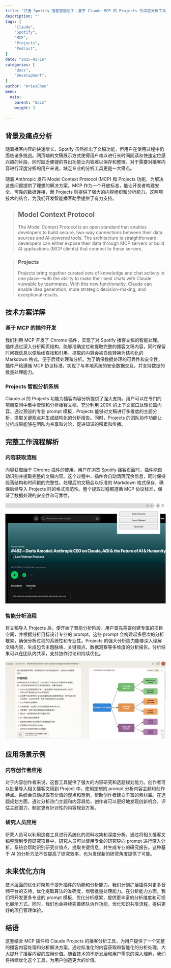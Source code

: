 ```yaml
---
title: "打造 Spotify 播客智能助手：基于 Claude MCP 和 Projects 的深度分析工具"
description: ""
tags: [
    "Claude",
    "Spotify",
    "MCP",
    "Projects",
    "Podcast",
]
date: "2025-01-16"
categories: [
    "docs",
    "Development",
]
author: "AriesChen"
menu:
  main:
    parent: "docs"
    weight: 3

---
```


## 背景及痛点分析

随着播客内容的快速增长，Spotify 虽然推出了文稿功能，但用户在使用过程中仍面临诸多挑战。网页端的文稿展示方式使得用户难以进行长时间阅读和快速定位感兴趣的片段，同时缺乏便捷的导出功能让内容难以保存和整理。对于需要对播客内容进行深度分析的用户来说，缺乏专业的分析工具更是一大痛点。

随着 Anthropic 发布 Model Context Protocol (MCP) 和 Projects 功能，为解决这些问题提供了理想的解决方案。MCP 作为一个开放标准，能让开发者构建安全、可靠的数据连接，而 Projects 则提供了强大的内容组织和分析能力。这两项技术的结合，为我们开发智能播客助手提供了有力支持。

> ## Model Context Protocol
>
> The Model Context Protocol is an open standard that enables developers to build secure, two-way connections between their data sources and AI-powered tools. The architecture is straightforward: developers can either expose their data through MCP servers or build AI applications (MCP clients) that connect to these servers.

> ### Projects
>
> Projects bring together curated sets of knowledge and chat activity in one place—with the ability to make their best chats with Claude viewable by teammates. With this new functionality, Claude can enable idea generation, more strategic decision-making, and exceptional results.

## 技术方案详解

### 基于 MCP 的插件开发

我们利用 MCP 开发了 Chrome 插件，实现了对 Spotify 播客文稿的智能处理。插件通过深入分析网页结构，能够准确定位和提取完整的播客文稿内容，同时保留时间戳信息以便后续查找和引用。提取的内容会被自动转换为结构化的 Markdown 格式，便于后续处理和分析。为了确保数据处理的可靠性和安全性，插件严格遵循 MCP 协议标准，实现了与本地系统的安全数据交互，并支持数据的批量处理能力。

### Projects 智能分析系统

Claude.ai 的 Projects 功能为播客内容分析提供了强大支持。用户可以在专门的项目空间中集中管理和分析播客文稿，充分利用 200K 的上下文窗口处理长篇内容。通过预设的专业 prompt 模板，Projects 能够对文稿进行多维度的主题分析，提取关键观点并生成结构化的分析报告。同时，Projects 的团队协作功能让分析成果能够在团队内共享和讨论，促进知识的积累和传播。

## 完整工作流程解析

### 内容获取流程

内容获取始于 Chrome 插件的使用。用户在浏览 Spotify 播客页面时，插件能自动识别并提取完整的文稿内容。这个过程中，插件会自动清理冗余信息，同时保持段落结构和时间戳的完整性。处理后的文稿会以标准的 Markdown 格式保存，确保后续导入 Projects 时的格式规范性。整个提取过程都遵循 MCP 协议标准，保证了数据处理的安全性和可靠性。

![](https://github.com/AriesChen-UPC/AriesChen-UPC/blob/main/Blog/GhZtvbubMAAhLN6.jpeg?raw=true)

### 智能分析流程

将文稿导入 Projects 后，便开始了智能分析阶段。用户首先需要创建专属的项目空间，并根据分析目标设计专业的 prompt。这些 prompt 会构建起多层次的分析框架，确保分析过程的系统性和专业性。Projects 的强大分析能力能够深入理解文稿内容，生成包含主题脉络、关键观点、数据洞察等多维度的分析报告。分析结果可以在团队内共享，支持协作讨论和持续优化。

![](https://github.com/AriesChen-UPC/AriesChen-UPC/blob/main/Blog/GhdRj4_acAI2y3E.jpeg?raw=true)

## 应用场景示例

### 内容创作者应用

对于内容创作者来说，这套工具提供了强大的内容研究和选题规划能力。创作者可以批量导入相关播客文稿到 Project 中，使用定制的 prompt 分析内容主题和创作特点。系统会自动提取有价值的观点和案例，帮助创作者建立丰富的素材库。在选题规划方面，通过分析热门主题和内容趋势，创作者可以更好地发现创新机会，评估主题潜力，制定更有针对性的内容规划方案。

### 研究人员应用

研究人员可以利用这套工具进行系统化的资料收集和深度分析。通过将相关播客文稿整理到专题研究项目中，研究人员可以使用专业的研究导向 prompt 进行深入分析。系统会帮助识别研究价值点，提取关键信息，并生成专业的研究报告。这种基于 AI 的分析方法不仅提高了研究效率，也为发现新的研究角度提供了可能。

## 未来优化方向

技术层面的优化将聚焦于提升插件的功能和分析能力。我们计划扩展插件对更多音频平台的支持，优化提取算法的准确度，增强批量处理能力。在分析能力方面，我们将开发更多专业的 prompt 模板，优化分析框架，提供更丰富的分析维度和可视化展示方式。同时，我们也会持续完善团队协作功能，优化知识共享流程，提供更好的项目管理体验。

## 结语

这套结合 MCP 插件和 Claude Projects 的播客分析工具，为用户提供了一个完整的播客内容处理和分析解决方案。通过标准化的内容获取和智能化的分析处理，大大提升了播客内容的应用价值。随着技术的不断发展和用户需求的深入理解，我们将持续优化这个工具，为用户创造更大的价值。